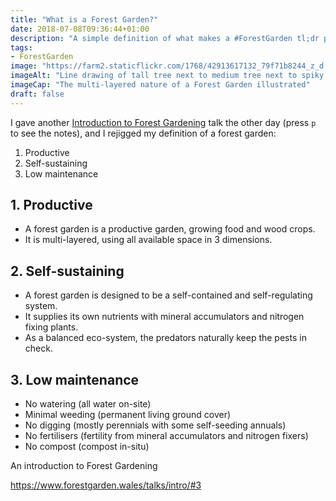```yaml
---
title: "What is a Forest Garden?"
date: 2018-07-08T09:36:44+01:00
description: "A simple definition of what makes a #ForestGarden tl;dr productive, self-sustaining and low maintenance."
tags: 
- ForestGarden
image: "https://farm2.staticflickr.com/1768/42913617132_79f71b8244_z_d.jpg"
imageAlt: "Line drawing of tall tree next to medium tree next to spiky shrub in profile, ground cover on the ground"
imageCap: "The multi-layered nature of a Forest Garden illustrated"
draft: false
---
```


I gave another [Introduction to Forest Gardening](https://www.forestgarden.wales/talks/intro/) talk the other day (press `p` to see the notes), and I rejigged my definition of a forest garden:

1. Productive
2. Self-sustaining
3. Low maintenance

## 1. Productive

* A forest garden is a productive garden, growing food and wood crops.
* It is multi-layered, using all available space in 3 dimensions.

## 2. Self-sustaining

* A forest garden is designed to be a self-contained and self-regulating system.
* It supplies its own nutrients with mineral accumulators and nitrogen fixing plants.
* As a balanced eco-system, the predators naturally keep the pests in check.

## 3. Low maintenance

* No watering (all water on-site)
* Minimal weeding (permanent living ground cover)
* No digging (mostly perennials with some self-seeding annuals)
* No fertilisers (fertility from mineral accumulators and nitrogen fixers)
* No compost (compost in-situ)

An introduction to Forest Gardening 

https://www.forestgarden.wales/talks/intro/#3
